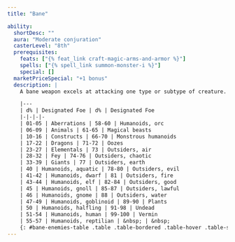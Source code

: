 ```yaml
---
title: "Bane"

ability:
  shortDesc: ""
  aura: "Moderate conjuration"
  casterLevel: "8th"
  prerequisites:
    feats: ["{% feat_link craft-magic-arms-and-armor %}"]
    spells: ["{% spell_link summon-monster-i %}"]
    special: []
  marketPriceSpecial: "+1 bonus"
  description: |
    A bane weapon excels at attacking one type or subtype of creature. Against its designated foe, its effective enhancement bonus is +2 better than its normal enhancement bonus. It deals an extra 2d6 points of damage against the foe. Bows, crossbows, and slings so crafted bestow the bane quality upon their ammunition. To randomly determine a weapon's designated foe, roll on the following table.

    |---
    | d% | Designated Foe | d% | Designated Foe
    |-|-|-|-
    | 01-05 | Aberrations | 58-60 | Humanoids, orc
    | 06-09 | Animals | 61-65 | Magical beasts
    | 10-16 | Constructs | 66-70 | Monstrous humanoids
    | 17-22 | Dragons | 71-72 | Oozes
    | 23-27 | Elementals | 73 | Outsiders, air
    | 28-32 | Fey | 74-76 | Outsiders, chaotic
    | 33-39 | Giants | 77 | Outsiders, earth
    | 40 | Humanoids, aquatic | 78-80 | Outsiders, evil
    | 41-42 | Humanoids, dwarf | 81 | Outsiders, fire
    | 43-44 | Humanoids, elf | 82-84 | Outsiders, good
    | 45 | Humanoids, gnoll | 85-87 | Outsiders, lawful
    | 46 | Humanoids, gnome | 88 | Outsiders, water
    | 47-49 | Humanoids, goblinoid | 89-90 | Plants
    | 50 | Humanoids, halfling | 91-98 | Undead
    | 51-54 | Humanoids, human | 99-100 | Vermin
    | 55-57 | Humanoids, reptilian | &nbsp; | &nbsp;
    {: #bane-enemies-table .table .table-bordered .table-hover .table-striped data-caption="Table: Bane Enemies" }
---
```


